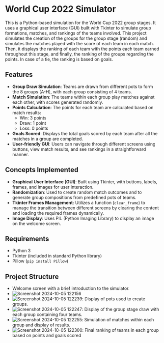 # World Cup 2022 Simulator

This is a Python-based simulation for the World Cup 2022 group stages. It uses a graphical user interface (GUI) built with Tkinter to simulate group formations, matches, and rankings of the teams involved. This project simulates the creation of the groups for the group stage (random) and simulates the matches played with the score of each team in each match. Then, it displays the ranking of each team with the points each team earned throughout this stage, and finally, the ranking of the groups regarding the points. In case of a tie, the ranking is based on goals.

## Features

- **Group Draw Simulation**: Teams are drawn from different pots to form the 8 groups (A-H), with each group consisting of 4 teams.
- **Match Simulation**: The teams within each group play matches against each other, with scores generated randomly.
- **Points Calculation**: The points for each team are calculated based on match results:
  - Win: 3 points
  - Draw: 1 point
  - Loss: 0 points
- **Goals Scored**: Displays the total goals scored by each team after all the matches in a group are completed.
- **User-friendly GUI**: Users can navigate through different screens using buttons, view match results, and see rankings in a straightforward manner.

## Concepts Implemented

- **Graphical User Interface (GUI)**: Built using Tkinter, with buttons, labels, frames, and images for user interaction.
- **Randomization**: Used to create random match outcomes and to generate group compositions from predefined pots of teams.
- **Tkinter Frames Management**: Utilizes a function (`clear_frame`) to manage the transition between different screens by clearing the content and loading the required frames dynamically.
- **Image Display**: Uses PIL (Python Imaging Library) to display an image on the welcome screen.

## Requirements

- Python 3
- Tkinter (included in standard Python library)
- Pillow (`pip install Pillow`)

## Project Structure
- Welcome screen with a brief introduction to the simulator.
- ![Screenshot 2024-10-05 122156](https://github.com/user-attachments/assets/5885cd2b-4c6b-48cd-a9e8-7d8dab256a73)  
- ![Screenshot 2024-10-05 122239](https://github.com/user-attachments/assets/8e62a0ee-0636-4d86-b3a7-5a3b73c0b764): Display of pots used to create groups.
- ![Screenshot 2024-10-05 122247](https://github.com/user-attachments/assets/2be3fe39-7303-4768-ae9d-93f937c69418): Display of the group stage draw with each group containing four teams.
- ![Screenshot 2024-10-05 122255](https://github.com/user-attachments/assets/8f4a187e-aff7-42b5-836a-f1015e9c868d): Simulation of matches within each group and display of results.
- ![Screenshot 2024-10-05 122300](https://github.com/user-attachments/assets/a5ac7762-00ed-4542-b601-088cb9d0823b): Final ranking of teams in each group based on points and goals scored


